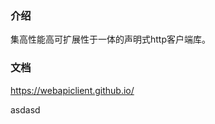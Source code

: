 ### 介绍 　　　　　　　　　　　　　　　　　　　
集高性能高可扩展性于一体的声明式http客户端库。

### 文档
https://webapiclient.github.io/



asdasd
